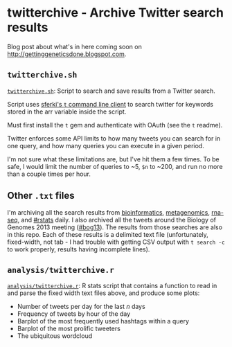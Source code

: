# twitterchive - Archive Twitter search results
 
Blog post about what's in here coming soon on <http://gettinggeneticsdone.blogspot.com>.

## `twitterchive.sh`

[`twitterchive.sh`](twitterchive.sh): Script to search and save results from a Twitter search.

Script uses [sferki's `t` command line client](https://github.com/sferik/t) to search twitter for keywords stored in the arr variable inside the script.

Must first install the `t` gem and authenticate with OAuth (see the `t` readme).

Twitter enforces some API limits to how many tweets you can search for in one query, and how many queries you can execute in a given period.

I'm not sure what these limitations are, but I've hit them a few times. To be safe, I would limit the number of queries to ~5, `$n` to ~200, and run no more than a couple times per hour.

## Other `.txt` files

I'm archiving all the search results from [bioinformatics](bioinformatics.txt), [metagenomics](metagenomics.txt), [rna-seq](rna-seq.txt), and [#rstats](rstats.txt) daily. I also archived all the tweets around the Biology of Genomes 2013 meeting ([#bog13](bog13.txt)). The results from those searches are also in this repo. Each of these results is a delimited text file (unfortunately, fixed-width, not tab - I had trouble with getting CSV output with `t search -c` to work properly, results having incomplete lines).

## `analysis/twitterchive.r`

[`analysis/twitterchive.r`](analysis/twitterchive.r): R stats script that contains a function to read in and parse the fixed width text files above, and produce some plots:

* Number of tweets per day for the last *n* days
* Frequency of tweets by hour of the day
* Barplot of the most frequently used hashtags within a query
* Barplot of the most prolific tweeters
* The ubiquitous wordcloud
